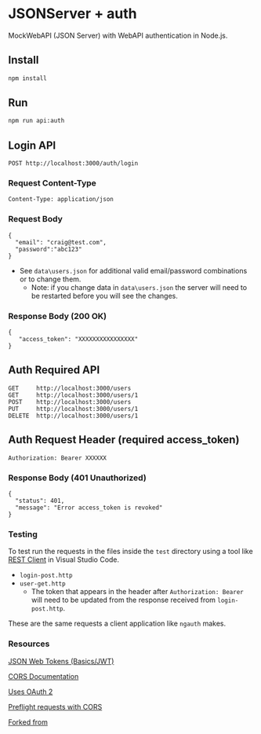 # JSONServer + auth

MockWebAPI (JSON Server) with WebAPI authentication in Node.js.

## Install

```bash
npm install
```

## Run

```bash
npm run api:auth
```

## Login API

```
POST http://localhost:3000/auth/login
```

### Request Content-Type

```
Content-Type: application/json
```

### Request Body

```
{
  "email": "craig@test.com",
  "password":"abc123"
}
```

* See `data\users.json` for additional valid email/password combinations or to change them.
  * Note: if you change data in `data\users.json` the server will need to be restarted before you will see the changes.

### Response Body (200 OK)

```
{
   "access_token": "XXXXXXXXXXXXXXXX"
}
```

## Auth Required API

```
GET     http://localhost:3000/users
GET     http://localhost:3000/users/1
POST    http://localhost:3000/users
PUT     http://localhost:3000/users/1
DELETE  http://localhost:3000/users/1
```

## Auth Request Header (required access_token)

```
Authorization: Bearer XXXXXX
```

### Response Body (401 Unauthorized)

```
{
  "status": 401,
  "message": "Error access_token is revoked"
}
```

### Testing

To test run the requests in the files inside the `test` directory using a tool like [REST Client](https://marketplace.visualstudio.com/items?itemName=humao.rest-client) in Visual Studio Code.

* `login-post.http`
* `user-get.http`
  * The token that appears in the header after `Authorization: Bearer` will need to be updated from the response received from `login-post.http`.

These are the same requests a client application like `ngauth` makes.

### Resources

[JSON Web Tokens (Basics/JWT)](https://medium.com/@piraveenaparalogarajah/json-web-tokens-jwt-basics-6515b13077e8)

[CORS Documentation](https://developer.mozilla.org/en-US/docs/Web/HTTP/CORS)

[Uses OAuth 2](https://security.stackexchange.com/questions/108662/why-is-bearer-required-before-the-token-in-authorization-header-in-a-http-re)

[Preflight requests with CORS](http://restlet.com/company/blog/2015/12/15/understanding-and-using-cors/)

[Forked from](https://github.com/oz4you/mock-auth-json-server)
